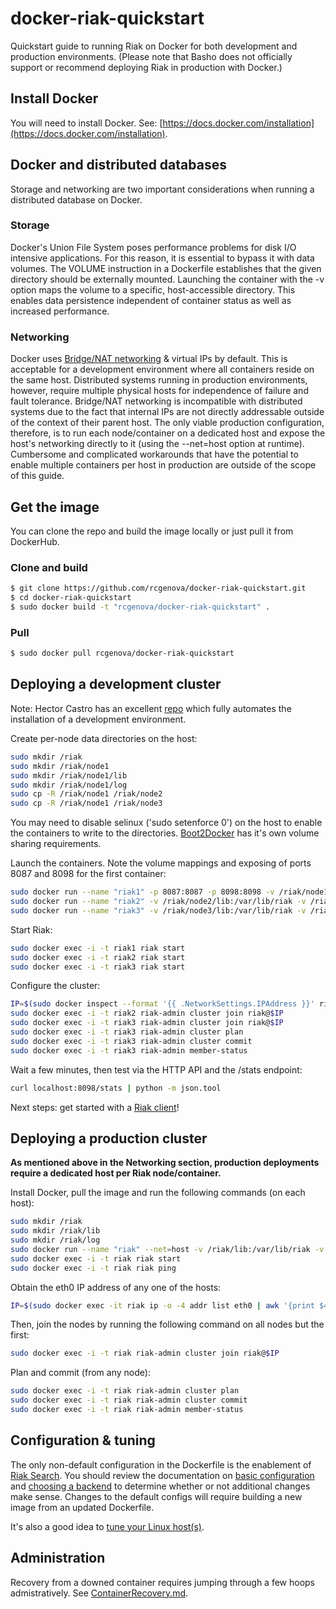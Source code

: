 # docker-riak-quickstart

Quickstart guide to running Riak on Docker for both development and production environments. (Please note that Basho does not officially support or recommend deploying Riak in production with Docker.)

## Install Docker

You will need to install Docker. See: [https://docs.docker.com/installation](https://docs.docker.com/installation).

## Docker and distributed databases

Storage and networking are two important considerations when running a distributed database on Docker.

### Storage

Docker's Union File System poses performance problems for disk I/O intensive applications. For this reason, it is essential to bypass it with data volumes. The VOLUME instruction in a Dockerfile establishes that the given directory should be externally mounted. Launching the container with the -v option maps the volume to a specific, host-accessible directory. This enables data persistence independent of container status as well as increased performance.

### Networking

Docker uses [Bridge/NAT networking](https://docs.docker.com/articles/networking/#how-docker-networks-a-container) & virtual IPs by default. This is acceptable for a development environment where all containers reside on the same host. Distributed systems running in production environments, however, require multiple physical hosts for independence of failure and fault tolerance. Bridge/NAT networking is incompatible with distributed systems due to the fact that internal IPs are not directly addressable outside of the context of their parent host. The only viable production configuration, therefore, is to run each node/container on a dedicated host and expose the host's networking directly to it (using the --net=host option at runtime). Cumbersome and complicated workarounds that have the potential to enable multiple containers per host in production are outside of the scope of this guide.

## Get the image

You can clone the repo and build the image locally or just pull it from DockerHub.

### Clone and build

```bash
$ git clone https://github.com/rcgenova/docker-riak-quickstart.git
$ cd docker-riak-quickstart
$ sudo docker build -t "rcgenova/docker-riak-quickstart" .
```

### Pull

```bash
$ sudo docker pull rcgenova/docker-riak-quickstart
```

## Deploying a development cluster

Note: Hector Castro has an excellent [repo](https://github.com/hectcastro/docker-riak) which fully automates the installation of a development environment.

Create per-node data directories on the host:

```bash
sudo mkdir /riak
sudo mkdir /riak/node1
sudo mkdir /riak/node1/lib
sudo mkdir /riak/node1/log
sudo cp -R /riak/node1 /riak/node2
sudo cp -R /riak/node1 /riak/node3
```

You may need to disable selinux ('sudo setenforce 0') on the host to enable the containers to write to the directories. [Boot2Docker](https://github.com/boot2docker/boot2docker) has it's own volume sharing requirements.  

Launch the containers. Note the volume mappings and exposing of ports 8087 and 8098 for the first container:

```bash
sudo docker run --name "riak1" -p 8087:8087 -p 8098:8098 -v /riak/node1/lib:/var/lib/riak -v /riak/node1/log:/var/log/riak -d rcgenova/docker-riak-quickstart
sudo docker run --name "riak2" -v /riak/node2/lib:/var/lib/riak -v /riak/node2/log:/var/log/riak -d rcgenova/docker-riak-quickstart
sudo docker run --name "riak3" -v /riak/node3/lib:/var/lib/riak -v /riak/node3/log:/var/log/riak -d rcgenova/docker-riak-quickstart
```

Start Riak:

```bash
sudo docker exec -i -t riak1 riak start
sudo docker exec -i -t riak2 riak start
sudo docker exec -i -t riak3 riak start
```

Configure the cluster:

```bash
IP=$(sudo docker inspect --format '{{ .NetworkSettings.IPAddress }}' riak1)
sudo docker exec -i -t riak2 riak-admin cluster join riak@$IP
sudo docker exec -i -t riak3 riak-admin cluster join riak@$IP
sudo docker exec -i -t riak3 riak-admin cluster plan
sudo docker exec -i -t riak3 riak-admin cluster commit
sudo docker exec -i -t riak3 riak-admin member-status
```

Wait a few minutes, then test via the HTTP API and the /stats endpoint:

```bash
curl localhost:8098/stats | python -m json.tool
```

Next steps: get started with a [Riak client](http://docs.basho.com/riak/latest/dev/taste-of-riak)!

## Deploying a production cluster

<b>As mentioned above in the Networking section, production deployments require a dedicated host per Riak node/container.</b>  

Install Docker, pull the image and run the following commands (on each host):

```bash
sudo mkdir /riak
sudo mkdir /riak/lib
sudo mkdir /riak/log
sudo docker run --name "riak" --net=host -v /riak/lib:/var/lib/riak -v /riak/log:/var/log/riak -d rcgenova/docker-riak-quickstart
sudo docker exec -i -t riak riak start
sudo docker exec -i -t riak riak ping
```

Obtain the eth0 IP address of any one of the hosts:

```bash
IP=$(sudo docker exec -it riak ip -o -4 addr list eth0 | awk '{print $4}' | cut -d/ -f1)
```

Then, join the nodes by running the following command on all nodes but the first:

```bash
sudo docker exec -i -t riak riak-admin cluster join riak@$IP
```

Plan and commit (from any node):

```bash
sudo docker exec -i -t riak riak-admin cluster plan
sudo docker exec -i -t riak riak-admin cluster commit
sudo docker exec -i -t riak riak-admin member-status
```

## Configuration & tuning

The only non-default configuration in the Dockerfile is the enablement of [Riak Search](http://docs.basho.com/riak/latest/dev/using/search). You should review the documentation on [basic configuration](http://docs.basho.com/riak/latest/ops/building/configuration) and [choosing a backend](http://docs.basho.com/riak/latest/ops/building/planning/backends) to determine whether or not additional changes make sense. Changes to the default configs will require building a new image from an updated Dockerfile.  

It's also a good idea to [tune your Linux host(s)](http://docs.basho.com/riak/latest/ops/tuning/linux).

## Administration

Recovery from a downed container requires jumping through a few hoops admistratively. See [ContainerRecovery.md](ContainerRecovery.md).


